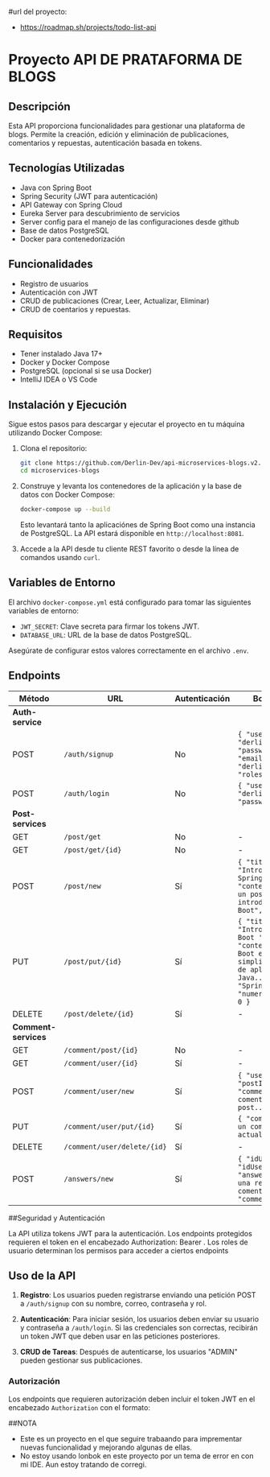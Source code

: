 #url del proyecto:

- https://roadmap.sh/projects/todo-list-api

# Proyecto API DE PRATAFORMA DE BLOGS

## Descripción

Esta API proporciona funcionalidades para gestionar una plataforma de blogs. Permite la creación, edición y eliminación de publicaciones, comentarios y repuestas, autenticación basada en tokens.

## Tecnologías Utilizadas

- Java con Spring Boot
- Spring Security (JWT para autenticación)
- API Gateway con Spring Cloud
- Eureka Server para descubrimiento de servicios
- Server config para el manejo de las configuraciones desde github
- Base de datos PostgreSQL
- Docker para contenedorización


## Funcionalidades

- Registro de usuarios
- Autenticación con JWT
- CRUD de publicaciones (Crear, Leer, Actualizar, Eliminar)
- CRUD de coentarios y repuestas.

## Requisitos

- Tener instalado Java 17+
- Docker y Docker Compose
- PostgreSQL (opcional si se usa Docker)
- IntelliJ IDEA o VS Code

## Instalación y Ejecución

Sigue estos pasos para descargar y ejecutar el proyecto en tu máquina utilizando Docker Compose:

1. Clona el repositorio:

    ```bash
    git clone https://github.com/Derlin-Dev/api-microservices-blogs.v2.git
    cd microservices-blogs
    ```

2. Construye y levanta los contenedores de la aplicación y la base de datos con Docker Compose:

    ```bash
    docker-compose up --build
    ```

   Esto levantará tanto la aplicaciónes de Spring Boot como una instancia de PostgreSQL. La API estará disponible en `http://localhost:8081`.

3. Accede a la API desde tu cliente REST favorito o desde la línea de comandos usando `curl`.

## Variables de Entorno

El archivo `docker-compose.yml` está configurado para tomar las siguientes variables de entorno:

- `JWT_SECRET`: Clave secreta para firmar los tokens JWT.
- `DATABASE_URL`: URL de la base de datos PostgreSQL.
  
Asegúrate de configurar estos valores correctamente en el archivo `.env`.

## Endpoints

| Método  | URL                                        | Autenticación | Body (Ejemplo) |
|---------|-------------------------------------------|---------------|----------------|
| **Auth-service** ||||
| POST    | `/auth/signup`                            | No            | `{ "userName": "derlin001", "password": "123456", "email": "derlin001@gmail.com", "roles": "USER" }` |
| POST    | `/auth/login`                             | No            | `{ "userName": "derlin001", "password": "123456" }` |
| **Post-services** ||||
| GET     | `/post/get`                               | No            | -              |
| GET     | `/post/get/{id}`                          | No            | -              |
| POST    | `/post/new`                               | Sí            | `{ "titulo": "Introducción en Spring Boot", "contenido": "Este es un post para tener una introducción a Spring Boot", "tag": "Tech" }` |
| PUT     | `/post/put/{id}`                          | Sí            | `{ "titulo": "Introducción a Spring Boot 'Actualizado'", "contenido": "Spring Boot es un marco que simplifica la creación de aplicaciones Java...", "tag": "SpringBoot",             "numeroDeCometarios": 0 }` |
| DELETE  | `/post/delete/{id}`                       | Sí            | -              |
| **Comment-services** ||||
| GET     | `/comment/post/{id}`                      | No            | -              |
| GET     | `/comment/user/{id}`                      | Sí            | -              |
| POST    | `/comment/user/new`                      | Sí             | `{ "userId": "4", "postId": "1", "comment": "Este es un comentario al post...." }` |
| PUT     | `/comment/user/put/{id}`                  | Sí            | `{ "comment": "Este es un comentario actualizado...." }` |
| DELETE  | `/comment/user/delete/{id}`               | Sí            | -              |
| POST    | `/answers/new`                            | Sí            | `{ "idUserComment": 7, "idUserAnswers": 5, "answers": "Esta es una respuesta al comentario 2.", "commentId": 4 }` |

##Seguridad y Autenticación

La API utiliza tokens JWT para la autenticación.
Los endpoints protegidos requieren el token en el encabezado Authorization: Bearer <token>.
Los roles de usuario determinan los permisos para acceder a ciertos endpoints

## Uso de la API

1. **Registro**: Los usuarios pueden registrarse enviando una petición POST a `/auth/signup` con su nombre, correo, contraseña y rol.
   
2. **Autenticación**: Para iniciar sesión, los usuarios deben enviar su usuario y contraseña a `/auth/login`. Si las credenciales son correctas, recibirán un token JWT que deben usar en las peticiones posteriores.

3. **CRUD de Tareas**: Después de autenticarse, los usuarios "ADMIN" pueden gestionar sus publicaciones.

### Autorización

Los endpoints que requieren autorización deben incluir el token JWT en el encabezado `Authorization` con el formato:

##NOTA 

- Este es un proyecto en el que seguire trabaando para imprementar nuevas  funcionalidad y mejorando algunas de ellas.
- No estoy usando lonbok en este proyecto por un tema de error en con mi IDE. Aun estoy tratando de corregi.
